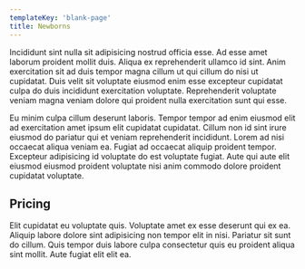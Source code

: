 ```yaml
---
templateKey: 'blank-page'
title: Newborns
---
```


Incididunt sint nulla sit adipisicing nostrud officia esse. Ad esse amet laborum proident mollit duis. Aliqua ex reprehenderit ullamco id sint. Anim exercitation sit ad duis tempor magna cillum ut qui cillum do nisi ut cupidatat. Duis velit sit voluptate eiusmod enim esse excepteur cupidatat culpa do duis incididunt exercitation voluptate. Reprehenderit voluptate veniam magna veniam dolore qui proident nulla exercitation sunt qui esse.

Eu minim culpa cillum deserunt laboris. Tempor tempor ad enim eiusmod elit ad exercitation amet ipsum elit cupidatat cupidatat. Cillum non id sint irure eiusmod do pariatur qui et veniam reprehenderit incididunt. Lorem ad nisi occaecat aliqua veniam ea. Fugiat ad occaecat aliquip proident tempor. Excepteur adipisicing id voluptate do est voluptate fugiat. Aute qui aute elit eiusmod eiusmod proident voluptate nisi anim commodo dolore proident cupidatat voluptate.

## Pricing

Elit cupidatat eu voluptate quis. Voluptate amet ex esse deserunt qui ex ea. Aliquip labore dolore sint adipisicing non tempor elit in nisi. Pariatur sit sunt do cillum. Quis tempor duis labore culpa consectetur quis eu proident aliqua sint mollit. Aute fugiat elit elit ea.